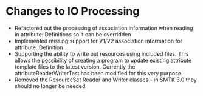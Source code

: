 # Changes to IO Processing
+ Refactored out the processing of association information when reading in attribute::Definitions so it can be overridden
+ Implemented missing support for V1/V2 association information for attribute::Definition
+ Supporting the ability to write out resources using included files.  This allows the possibility of creating a program to update existing attribute template files to the latest version.  Currently the attributeReaderWriterTest has been modified for this very purpose.
+ Removed the ResourceSet Reader and Writer classes - in SMTK 3.0 they should no longer be needed
